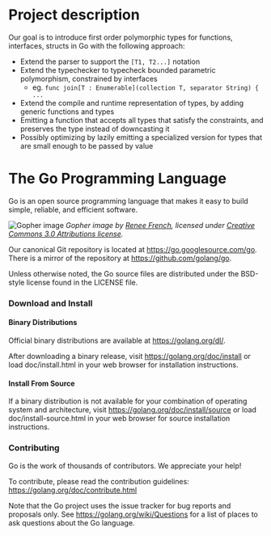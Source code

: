 # Project description

Our goal is to introduce first order polymorphic types for functions, interfaces, structs in Go with the following approach:
  - Extend the parser to support the `[T1, T2...]` notation
  - Extend the typechecker to typecheck bounded parametric polymorphism, constrained by interfaces
    * eg. `func join[T : Enumerable](collection T, separator String) { ...`
  - Extend the compile and runtime representation of types, by adding generic functions and types
  - Emitting a function that accepts all types that satisfy the constraints, and preserves the type instead of downcasting it
  - Possibly optimizing by lazily emitting a specialized version for types that are small enough to be passed by value


# The Go Programming Language

Go is an open source programming language that makes it easy to build simple,
reliable, and efficient software.

![Gopher image](doc/gopher/fiveyears.jpg)
*Gopher image by [Renee French][rf], licensed under [Creative Commons 3.0 Attributions license][cc3-by].*

Our canonical Git repository is located at https://go.googlesource.com/go.
There is a mirror of the repository at https://github.com/golang/go.

Unless otherwise noted, the Go source files are distributed under the
BSD-style license found in the LICENSE file.

### Download and Install

#### Binary Distributions

Official binary distributions are available at https://golang.org/dl/.

After downloading a binary release, visit https://golang.org/doc/install
or load doc/install.html in your web browser for installation
instructions.

#### Install From Source

If a binary distribution is not available for your combination of
operating system and architecture, visit
https://golang.org/doc/install/source or load doc/install-source.html
in your web browser for source installation instructions.

### Contributing

Go is the work of thousands of contributors. We appreciate your help!

To contribute, please read the contribution guidelines:
	https://golang.org/doc/contribute.html

Note that the Go project uses the issue tracker for bug reports and
proposals only. See https://golang.org/wiki/Questions for a list of
places to ask questions about the Go language.

[rf]: https://reneefrench.blogspot.com/
[cc3-by]: https://creativecommons.org/licenses/by/3.0/
